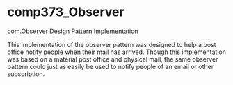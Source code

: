 # comp373_Observer
com.Observer Design Pattern Implementation

This implementation of the observer pattern was designed to help a post office notify people when their mail has arrived.
Though this implementation was based on a material post office and physical mail, the same observer pattern could just as easily be used to notify people of an email or other subscription.
